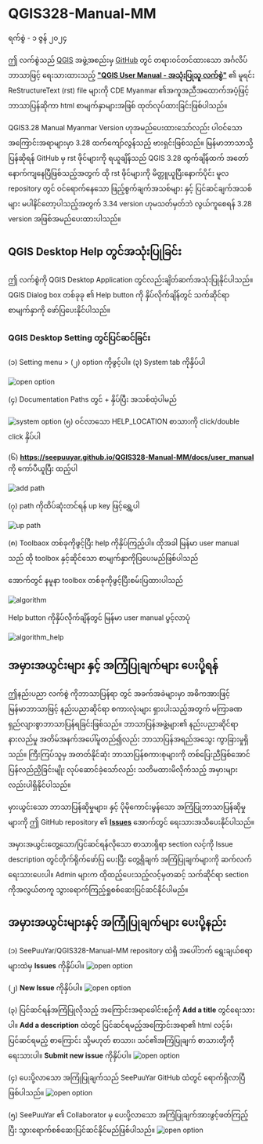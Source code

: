 # QGIS328-Manual-MM
ရက်စွဲ - ၁ ဇွန် ၂၀၂၄

ဤ လက်စွဲသည် [QGIS](https://qgis.org/en/site/) အဖွဲ့အစည်းမှ [GitHub](https://github.com/qgis) တွင် တရားဝင်တင်ထားသော အင်္ဂလိပ်ဘာသာဖြင့် ရေးသားထားသည့် [**"QGIS User Manual - အသုံးပြုသူ လက်စွဲ"**](https://github.com/qgis/QGIS-Documentation) 
၏ မူရင်း ReStructureText (rst) file များကို CDE Myanmar ၏အကူအညီအထောက်အပံ့ဖြင့် ဘာသာပြန်ဆိုကာ  html စာမျက်နှာများအဖြစ် ထုတ်လုပ်ထားခြင်းဖြစ်ပါသည်။
 
 QGIS3.28 Manual Myanmar Version ဟုအမည်ပေးထားသော်လည်း ပါဝင်သော အကြောင်းအရာများမှာ 3.28 ထက်ကျော်လွန်သည့် ဗားရှင်းဖြစ်သည်။ မြန်မာဘာသာသို့ပြန်ဆိုရန် GitHub မှ rst ဖိုင်များကို ရယူချိန်သည် QGIS 3.28 ထွက်ချိန်ထက် အတော်နောက်ကျနေပြီဖြစ်သည့်အတွက် ထို rst ဖိုင်များကို မိတ္တူယူပြီးနောက်ပိုင်း မူလ repository တွင် ဝင်‌ရောက်နေသော ဖြည့်စွက်ချက်အသစ်များ နှင့် ပြင်ဆင်ချက်အသစ်များ မပါနိင်တော့ပါသည့်အတွက် 3.34 version ဟုမသတ်မှတ်ဘဲ လွယ်ကူစေရန် 3.28 version အဖြစ်အမည်ပေးထားပါသည်။

## QGIS Desktop Help တွင်အသုံးပြုခြင်း
ဤ လက်စွဲကို QGIS Desktop Application တွင်လည်းချိတ်ဆက်အသုံးပြုနိုင်ပါသည်။ QGIS Dialog box တစ်ခုခု ၏ Help button ကို နှိပ်လိုက်ချိန်တွင် သက်ဆိုင်ရာ စာမျက်နှာကို ဖော်ပြပေးနိုင်ပါသည်။

### QGIS Desktop Setting တွင်ပြင်ဆင်ခြင်း
(၁) Setting menu > (၂) option ကိုဖွင့်ပါ။ (၃) System tab ကိုနှိပ်ပါ

![open option](/_images/zz_qgis_option_sys_path_1.png)

(၄) Documentation Paths တွင် + နှိပ်ပြီး အသစ်ထဲ့ပါမည်

![system option](/_images/zz_qgis_option_sys_path_2.png)
(၅) ဝင်လာသော HELP_LOCATION စာသားကို click/double click နှိပ်ပါ

(၆) **https://seepuuyar.github.io/QGIS328-Manual-MM/docs/user_manual** ကို ကော်ပီယူပြီး ထည့်ပါ

![add path](/_images/zz_qgis_option_sys_path_3.png)

(၇) path ကိုထိပ်ဆုံးတင်ရန် up key ဖြင့်ရွှေ့ပါ

![up path](/_images/zz_qgis_option_sys_path_4.png)

(၈) Toolbaox တစ်ခုကိုဖွင့်ပြီး help ကိုနှိပ်ကြည့်ပါ။ ထိုအခါ မြန်မာ user manual သည် ထို toolbox နှင့်ဆိုင်သော စာမျက်နှာကိုပြပေးမည်ဖြစ်ပါသည်

အောက်တွင် နမူနာ toolbox တစ်ခုကိုဖွင့်ပြီးစမ်းပြထားပါသည်

![algorithm](/_images/zz_qgis_option_test.png)

Help button ကိုနှိပ်လိုက်ချိန်တွင် မြန်မာ user manual ပွင့်လာပုံ

![algorithm_help](/_images/zz_qgis_option_help.png)

## အမှားအယွင်းများ နှင့် အကြံပြုချက်များ ပေးပို့ရန်
 ဤနည်းပညာ လက်စွဲ ကိုဘာသာပြန်ရာ တွင် အခက်အခဲများမှာ အဓိကအားဖြင့် မြန်မာဘာသာဖြင့် နည်းပညာဆိုင်ရာ စကားလုံးများ ရှားပါးသည့်အတွက် မကြာခဏ ရှည်လျားစွာဘာသာပြန်ရခြင်းဖြစ်သည်။ ဘာသာပြန်အဖွဲ့များ၏ နည်းပညာဆိုင်ရာ နားလည်မှု အတိမ်အနက်အပေါ်မူတည်၍လည်း ဘာသာပြန်အရည်အသွေး ကွာခြားမှုရှိသည်။ ကြီးကြပ်သူမှ အတတ်နိုင်ဆုံး ဘာသာပြန်စကားစုများကို တစ်ပြေးညီဖြစ်အောင်ပြန်လည်ညှိခြင်းမျိုး လုပ်ဆောင်ခဲ့သော်လည်း သတိမထားမိလိုက်သည့် အမှားများလည်းပါရှိနိုင်ပါသည်။

 မှားယွင်းသော ဘာသာပြန်ဆိုမှုများ၊ နှင့် ပိုမိုကောင်းမွန်သော အကြံပြုဘာသာပြန်ဆိုမှုများကို ဤ GitHub repository ၏ [**Issues**](https://github.com/SeePuuYar/QGIS328-Manual-MM/issues) အောက်တွင် ရေးသားအသိပေးနိုင်ပါသည်။

အမှားအယွင်းတွေ့သော/ပြင်ဆင်ရန်လိုသော စာသားရှိရာ section လင့်ကို Issue  description တွင်တိုက်ရိုက်ဖော်ပြ ပေးပြီး ‌တွေ့ရှိချက် အကြံပြုချက်များကို ဆက်လက်ရေးသားပေးပါ။ Admin များက ထိုထည့်ပေးသည့်လင့်မှတဆင့် သက်ဆိုင်ရာ section ကိုအလွယ်တကူ သွားရောက်ကြည့်ရှုစစ်ဆေးပြင်ဆင်နိုင်ပါမည်။

## အမှားအယွင်းများနှင့် အကြုံပြုချက်များ ပေးပို့နည်း
(၁) SeePuuYar/QGIS328-Manual-MM repository ထဲရှိ အပေါ်ဘက် ရွေးချယ်စရာများထဲမှ **Issues** ကိုနှိပ်ပါ။
![open option](/_images/zz_issue_reporting_1.png)

(၂) **New Issue** ကိုနှိပ်ပါ။
![open option](/_images/zz_issue_reporting_2.png)

(၃) ပြင်ဆင်ရန်အကြံပြုလိုသည့် အကြောင်းအရာခေါင်းစဉ်ကို **Add a title** တွင်ရေးသားပါ။ **Add a description** ထဲတွင် ပြင်ဆင်ရမည့်အကြောင်းအရာ၏ html လင့်ခ်၊ ပြင်ဆင်ရမည့် စာကြောင်း သို့မဟုတ် စာသား၊ သင်၏အကြံပြုချက် စာသားတို့ကို ရေးသားပါ။ **Submit new issue** ကိုနှိပ်ပါ။
![open option](/_images/zz_issue_reporting_3.png)

(၄) ပေးပို့လာသော အကြုံပြုချက်သည် SeePuuYar GitHub ထဲတွင် ရောက်ရှိလာပြီဖြစ်ပါသည်။
![open option](/_images/zz_issue_reporting_4.png)

(၅) SeePuuYar ၏ Collaborator မှ ပေးပို့လာသော အကြံပြုချက်အားဖွင့်ဖတ်ကြည့်ပြီး သွားရောက်စစ်ဆေးပြင်ဆင်နိုင်မည်ဖြစ်ပါသည်။
![open option](/_images/zz_issue_reporting_5.png)
